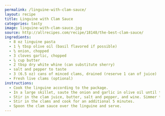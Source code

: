 ```yaml
---
permalink: /linguine-with-clam-sauce/
layout: recipe
title: Linguine with Clam Sauce
categories: tasty 
image: linguine-with-clam-sauce.jpg
source: http://allrecipes.com/recipe/18148/the-best-clam-sauce/
ingredients:
  - 8 oz linguine pasta
  - 1 ½ tbsp olive oil (basil flavored if possible)
  - ½ onion, chopped
  - 3 cloves garlic, chopped
  - ¼ cup butter
  - 2 tbsp dry white whine (can substitute sherry)
  - salt and pepper to taste
  - 3 (6.5 oz) cans of minced clams, drained (reserve 1 can of juice)
  - Fresh live clams (optional)
instructions:
  - Cook the linguine according to the package.
  - In a large skillet, saute the onion and garlic in olive oil until the onions are translucent.
  - Stir in the clam juice, butter, salt and pepper, and wine. Simmer the mixture for 15 minutes or until the sauce has reduced by about ⅓ and has thickened.
  - Stir in the clams and cook for an additional 5 minutes.
  - Spoon the clam sauce over the linguine and serve.
---
```

